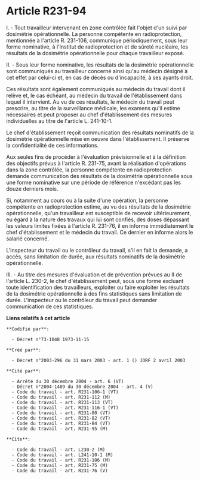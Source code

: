 # Article R231-94

I. - Tout travailleur intervenant en zone contrôlée fait l'objet d'un suivi par dosimétrie opérationnelle. La personne
compétente en radioprotection, mentionnée à l'article R. 231-106, communique périodiquement, sous leur forme nominative, à
l'Institut de radioprotection et de sûreté nucléaire, les résultats de la dosimétrie opérationnelle pour chaque travailleur
exposé.

II. - Sous leur forme nominative, les résultats de la dosimétrie opérationnelle sont communiqués au travailleur concerné
ainsi qu'au médecin désigné à cet effet par celui-ci et, en cas de décès ou d'incapacité, à ses ayants droit.

Ces résultats sont également communiqués au médecin du travail dont il relève et, le cas échéant, au médecin du travail de
l'établissement dans lequel il intervient. Au vu de ces résultats, le médecin du travail peut prescrire, au titre de la
surveillance médicale, les examens qu'il estime nécessaires et peut proposer au chef d'établissement des mesures
individuelles au titre de l'article L. 241-10-1.

Le chef d'établissement reçoit communication des résultats nominatifs de la dosimétrie opérationnelle mise en oeuvre dans
l'établissement. Il préserve la confidentialité de ces informations.

Aux seules fins de procéder à l'évaluation prévisionnelle et à la définition des objectifs prévus à l'article R. 231-75,
avant la réalisation d'opérations dans la zone contrôlée, la personne compétente en radioprotection demande communication des
résultats de la dosimétrie opérationnelle sous une forme nominative sur une période de référence n'excédant pas les douze
derniers mois.

Si, notamment au cours ou à la suite d'une opération, la personne compétente en radioprotection estime, au vu des résultats
de la dosimétrie opérationnelle, qu'un travailleur est susceptible de recevoir ultérieurement, eu égard à la nature des
travaux qui lui sont confiés, des doses dépassant les valeurs limites fixées à l'article R. 231-76, il en informe
immédiatement le chef d'établissement et le médecin du travail. Ce dernier en informe alors le salarié concerné.

L'inspecteur du travail ou le contrôleur du travail, s'il en fait la demande, a accès, sans limitation de durée, aux
résultats nominatifs de la dosimétrie opérationnelle.

III. - Au titre des mesures d'évaluation et de prévention prévues au II de l'article L. 230-2, le chef d'établissement peut,
sous une forme excluant toute identification des travailleurs, exploiter ou faire exploiter les résultats de la dosimétrie
opérationnelle à des fins statistiques sans limitation de durée. L'inspecteur ou le contrôleur du travail peut demander
communication de ces statistiques.

**Liens relatifs à cet article**

	**Codifié par**:

	  - Décret n°73-1048 1973-11-15

	**Créé par**:

	  - Décret n°2003-296 du 31 mars 2003 - art. 1 () JORF 2 avril 2003

	**Cité par**:

	  - Arrêté du 30 décembre 2004 - art. 6 (VT)
	  - Décret n°2004-1489 du 30 décembre 2004 - art. 4 (V)
	  - Code du travail - art. R231-106-1 (VT)
	  - Code du travail - art. R231-112 (M)
	  - Code du travail - art. R231-113 (VT)
	  - Code du travail - art. R231-116-1 (VT)
	  - Code du travail - art. R231-80 (VT)
	  - Code du travail - art. R231-82 (VT)
	  - Code du travail - art. R231-84 (VT)
	  - Code du travail - art. R231-95 (M)

	**Cite**:

	  - Code du travail - art. L230-2 (M)
	  - Code du travail - art. L241-10-1 (M)
	  - Code du travail - art. R231-106 (M)
	  - Code du travail - art. R231-75 (M)
	  - Code du travail - art. R231-76 (V)
